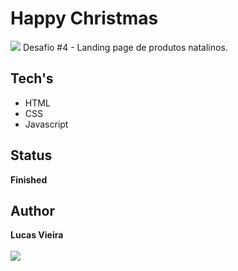 # Happy Christmas
<img src="https://img.shields.io/apm/l/vim-mode?style=plastic" />
   Desafio #4 - Landing page de produtos natalinos.

## Tech's
   * HTML
   * CSS
   * Javascript

## Status
   **Finished**

## Author
   **Lucas Vieira** <br /><br />
   <a href="https://www.linkedin.com/in/lucas-vieira-dev/" target="_blank"><img src="https://img.shields.io/badge/-LinkedIn-%230077B5?style=for-the-badge&logo=linkedin&logoColor=white"></a>
